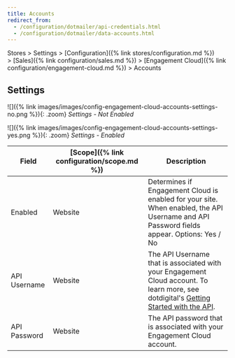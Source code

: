 ```yaml
---
title: Accounts
redirect_from:
  - /configuration/dotmailer/api-credentials.html
  - /configuration/dotmailer/data-accounts.html
---
```


Stores > Settings > [Configuration]({% link stores/configuration.md %}) > [Sales]({% link configuration/sales.md %}) > [Engagement Cloud]({% link configuration/engagement-cloud.md %}) > Accounts

## Settings

![]({% link images/images/config-engagement-cloud-accounts-settings-no.png %}){: .zoom}
_Settings - Not Enabled_

![]({% link images/images/config-engagement-cloud-accounts-settings-yes.png %}){: .zoom}
_Settings - Enabled_

|Field|[Scope]({% link configuration/scope.md %})|Description|
|--- |--- |--- |
|Enabled|Website|Determines if Engagement Cloud is enabled for your site. When enabled, the API Username and API Password fields appear. Options: Yes / No|
|API Username|Website|The API Username that is associated with your Engagement Cloud account. To learn more, see dotdigital's [Getting Started with the API](https://developer.dotdigital.com/docs/getting-started-with-the-api/).|
|API Password|Website|The API password that is associated with your Engagement Cloud account.|
